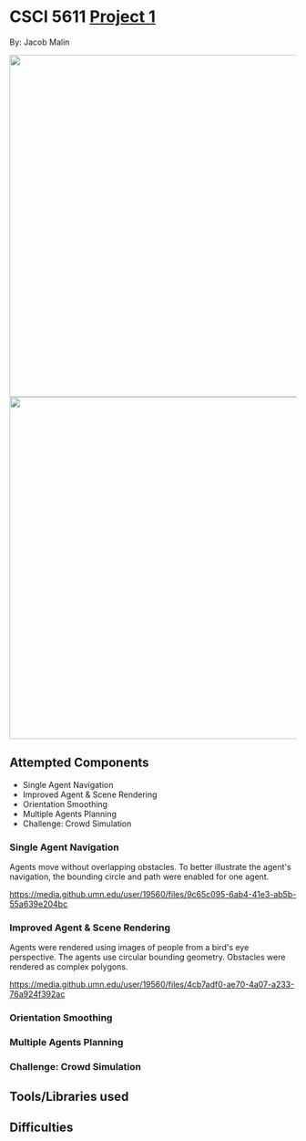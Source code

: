 # CSCI 5611 [Project 1](https://github.umn.edu/malin146/Project1)

By: Jacob Malin

<img src="https://media.github.umn.edu/user/19560/files/dc4c0d92-11db-472c-808c-3d5df22660f0" width="600"/>

<img src="https://media.github.umn.edu/user/19560/files/84a06dd2-62bb-4650-896e-d89f234d6bc9" width="600"/>

## Attempted Components

- Single Agent Navigation
- Improved Agent & Scene Rendering
- Orientation Smoothing
- Multiple Agents Planning
- Challenge: Crowd Simulation

### Single Agent Navigation

Agents move without overlapping obstacles. To better illustrate the agent's navigation, the bounding circle and path were enabled for one agent.

https://media.github.umn.edu/user/19560/files/9c65c095-6ab4-41e3-ab5b-55a639e204bc

### Improved Agent & Scene Rendering

Agents were rendered using images of people from a bird's eye perspective. The agents use circular bounding geometry. Obstacles were rendered as complex polygons.

https://media.github.umn.edu/user/19560/files/4cb7adf0-ae70-4a07-a233-76a924f392ac

### Orientation Smoothing

### Multiple Agents Planning

### Challenge: Crowd Simulation

## Tools/Libraries used

## Difficulties
